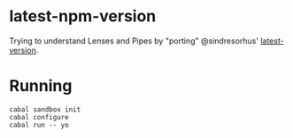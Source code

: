 latest-npm-version
==================

Trying to understand Lenses and Pipes by "porting" @sindresorhus'
[latest-version](https://github.com/sindresorhus/latest-version/).

Running
=======

```
cabal sandbox init
cabal configure
cabal run -- yo
```
